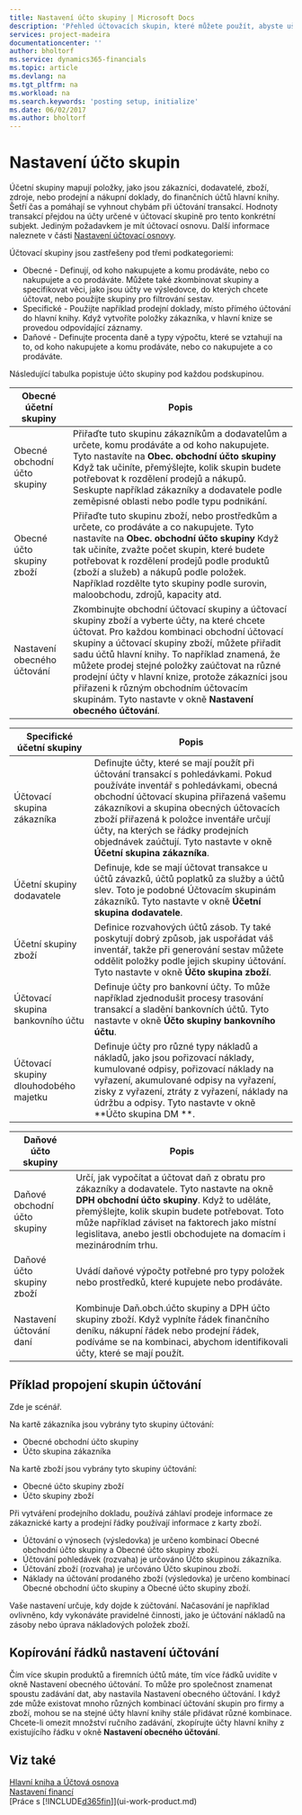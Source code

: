 ```yaml
---
title: Nastavení účto skupiny | Microsoft Docs
description: 'Přehled účtovacích skupin, které můžete použít, abyste ušetřili čas a vyhnuli se chybám při účtování transakcí.'
services: project-madeira
documentationcenter: ''
author: bholtorf
ms.service: dynamics365-financials
ms.topic: article
ms.devlang: na
ms.tgt_pltfrm: na
ms.workload: na
ms.search.keywords: 'posting setup, initialize'
ms.date: 06/02/2017
ms.author: bholtorf
---
```

# <a name="setting-up-posting-groups"></a>Nastavení účto skupin
Účetní skupiny mapují položky, jako jsou zákazníci, dodavatelé, zboží, zdroje, nebo prodejní a nákupní doklady, do finančních účtů hlavní knihy. Šetří čas a pomáhají se vyhnout chybám při účtování transakcí. Hodnoty transakcí přejdou na účty určené v účtovací skupině pro tento konkrétní subjekt. Jediným požadavkem je mít účtovací osnovu. Další informace naleznete v části [Nastavení účtovací osnovy](finance-setup-chart-accounts.md).  

Účtovací skupiny jsou zastřešeny pod třemi podkategoriemi:  

* Obecné - Definují, od koho nakupujete a komu prodáváte, nebo co nakupujete a co prodáváte. Můžete také zkombinovat skupiny a specifikovat věci, jako jsou účty ve výsledovce, do kterých chcete účtovat, nebo použijte skupiny pro filtrování sestav.  
* Specifické - Použijte například prodejní doklady, místo přímého účtování do hlavní knihy. Když vytvoříte položky zákazníka, v hlavní knize se provedou odpovídající záznamy.  
* Daňové - Definujte procenta daně a typy výpočtu, které se vztahují na to, od koho nakupujete a komu prodáváte, nebo co nakupujete a co prodáváte.

Následující tabulka popistuje účto skupiny pod každou podskupinou.  

| Obecné účetní skupiny | Popis |
| --- | --- |
| Obecné obchodní účto skupiny |Přiřaďte tuto skupinu zákazníkům a dodavatelům a určete, komu prodáváte a od koho nakupujete. Tyto nastavíte na **Obec. obchodní účto skupiny** Když tak učiníte, přemýšlejte, kolik skupin budete potřebovat k rozdělení prodejů a nákupů. Seskupte například zákazníky a dodavatele podle zeměpisné oblasti nebo podle typu podnikání. |
| Obecné účto skupiny zboží |Přiřaďte tuto skupinu zboží, nebo prostředkům a určete, co prodáváte a co nakupujete. Tyto nastavíte na **Obec. obchodní účto skupiny** Když tak učiníte, zvažte počet skupin, které budete potřebovat k rozdělení prodejů podle produktů (zboží a služeb) a nákupů podle položek. Například rozdělte tyto skupiny podle surovin, maloobchodu, zdrojů, kapacity atd. |
| Nastavení obecného účtování |Zkombinujte obchodní účtovací skupiny a účtovací skupiny zboží a vyberte účty, na které chcete účtovat. Pro každou kombinaci obchodní účtovací skupiny a účtovací skupiny zboží, můžete přiřadit sadu účtů hlavní knihy. To například znamená, že můžete prodej stejné položky zaúčtovat na různé prodejní účty v hlavní knize, protože zákazníci jsou přiřazeni k různým obchodním účtovacím skupinám. Tyto nastavte v okně **Nastavení obecného účtování**. |

| Specifické účetní skupiny | Popis |
| --- | --- |
| Účtovací skupina zákazníka |Definujte účty, které se mají použít při účtování transakcí s pohledávkami. Pokud používáte inventář s pohledávkami, obecná obchodní účtovací skupina přiřazená vašemu zákazníkovi a skupina obecných účtovacích zboží přiřazená k položce inventáře určují účty, na kterých se řádky prodejních objednávek zaúčtují. Tyto nastavte v okně **Účetní skupina zákazníka**. |
| Účetní skupiny dodavatele |Definuje, kde se mají účtovat transakce u účtů závazků, účtů poplatků za služby a účtů slev. Toto je podobné Účtovacím skupinám zákazníků. Tyto nastavte v okně **Účetní skupina dodavatele**. |
| Účetní skupiny zboží |Definice rozvahových účtů zásob. Ty také poskytují dobrý způsob, jak uspořádat váš inventář, takže při generování sestav můžete oddělit položky podle jejich skupiny účtování. Tyto nastavte v okně **Účto skupina zboží**. |
| Účtovací skupina bankovního účtu |Definuje účty pro bankovní účty. To může například zjednodušit procesy trasování transakcí a sladění bankovních účtů. Tyto nastavte v okně **Účto skupiny bankovního účtu**. |
| Účtovací skupiny dlouhodobého majetku |Definuje účty pro různé typy nákladů a nákladů, jako jsou pořizovací náklady, kumulované odpisy, pořizovací náklady na vyřazení, akumulované odpisy na vyřazení, zisky z vyřazení, ztráty z vyřazení, náklady na údržbu a odpisy. Tyto nastavte v okně **Účto skupina DM **. |

| Daňové účto skupiny | Popis |
| --- | --- |
| Daňové obchodní účto skupiny |Určí, jak vypočítat a účtovat daň z obratu pro zákazníky a dodavatele. Tyto nastavte na okně **DPH obchodní účto skupiny**. Když to uděláte, přemýšlejte, kolik skupin budete potřebovat. Toto může například záviset na faktorech jako místní legislitava, anebo jestli obchodujete na domacím i mezinárodním trhu. |
| Daňové účto skupiny zboží |Uvádí daňové výpočty potřebné pro typy položek nebo prostředků, které kupujete nebo prodáváte. |
| Nastavení účtování daní |Kombinuje Daň.obch.účto skupiny a DPH účto skupiny zboží. Když vyplníte řádek finančního deníku, nákupní řádek nebo prodejní řádek, podíváme se na kombinaci, abychom identifikovali účty, které se mají použít. |

## <a name="example-of-linking-posting-groups"></a>Příklad propojení skupin účtování
Zde je scénář.  

Na kartě zákazníka jsou vybrány tyto skupiny účtování:  

* Obecné obchodní účto skupiny
* Účto skupina zákazníka  

Na kartě zboží jsou vybrány tyto skupiny účtování:  

* Obecné účto skupiny zboží  
* Účto skupiny zboží  

Při vytváření prodejního dokladu, používá záhlaví prodeje informace ze zákaznické karty a prodejní řádky používají informace z karty zboží.  

* Účtování o výnosech (výsledovka) je určeno kombinací Obecné obchodní účto skupiny a Obecné účto skupiny zboží.  
* Účtování pohledávek (rozvaha) je určováno Účto skupinou zákazníka.  
* Účtování zboží (rozvaha) je určováno Účto skupinou zboží.  
* Náklady na účtování prodaného zboží (výsledovka) je určeno kombinací Obecné obchodní účto skupiny a Obecné účto skupiny zboží.  

Vaše nastavení určuje, kdy dojde k zúčtování. Načasování je například ovlivněno, kdy vykonáváte pravidelné činnosti, jako je účtování nákladů na zásoby nebo úprava nákladových položek zboží.

## <a name="copying-posting-setup-lines"></a>Kopírování řádků nastavení účtování
Čím více skupin produktů a firemních účtů máte, tím více řádků uvidíte v okně Nastavení obecného účtování. To může pro společnost znamenat spoustu zadávání dat, aby nastavila Nastavení obecného účtování. I když zde může existovat mnoho různých kombinací účtování skupin pro firmy a zboží, mohou se na stejné účty hlavní knihy stále přidávat různé kombinace. Chcete-li omezit množství ručního zadávání, zkopírujte účty hlavní knihy z existujícího řádku v okně **Nastavení obecného účtování**.

## <a name="see-also"></a>Viz také
[Hlavní kniha a Účtová osnova](finance-general-ledger.md)  
[Nastavení financí](finance-setup-finance.md)  
[Práce s [!INCLUDE[d365fin](includes/d365fin_md.md)]](ui-work-product.md)
